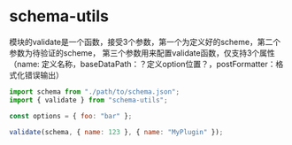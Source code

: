 # schema-utils

模块的validate是一个函数，接受3个参数，第一个为定义好的scheme，第二个参数为待验证的scheme，
第三个参数用来配置validate函数，仅支持3个属性（name: 定义名称，baseDataPath：？定义option位置？，postFormatter：格式化错误输出）

``` javascript
import schema from "./path/to/schema.json";
import { validate } from "schema-utils";

const options = { foo: "bar" };

validate(schema, { name: 123 }, { name: "MyPlugin" });
```